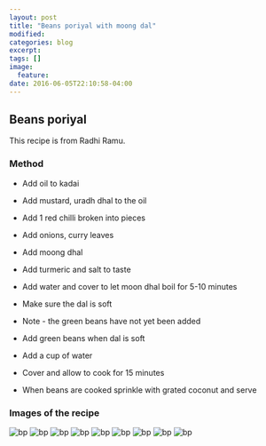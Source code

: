 ```yaml
---
layout: post
title: "Beans poriyal with moong dal"
modified:
categories: blog
excerpt:
tags: []
image:
  feature:
date: 2016-06-05T22:10:58-04:00
---
```

## Beans poriyal

This recipe is from Radhi Ramu.

### Method

- Add oil to kadai

- Add mustard, uradh dhal to the oil

- Add 1 red chilli broken into pieces

- Add onions, curry leaves

- Add moong dhal

- Add turmeric and salt to taste

- Add water and cover to let moon dhal boil for 5-10 minutes

- Make sure the dal is soft

- Note - the green beans have not yet been added

- Add green beans when dal is soft

- Add a cup of water

- Cover and allow to cook for 15 minutes

- When beans are cooked sprinkle with grated coconut and serve

### Images of the recipe

![bp](../../recipe_images/bp_062016/1.jpg)
![bp](../../recipe_images/bp_062016/2.jpg)
![bp](../../recipe_images/bp_062016/3.jpg)
![bp](../../recipe_images/bp_062016/4.jpg)
![bp](../../recipe_images/bp_062016/5.jpg)
![bp](../../recipe_images/bp_062016/6.jpg)
![bp](../../recipe_images/bp_062016/7.jpg)
![bp](../../recipe_images/bp_062016/8.jpg)
![bp](../../recipe_images/bp_062016/9.jpg)

